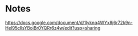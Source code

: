 # Notes
https://docs.google.com/document/d/1lyknq4WYx8j6r72k9n-Hel95cIlsYBoiBr0YQRr6z4w/edit?usp=sharing
